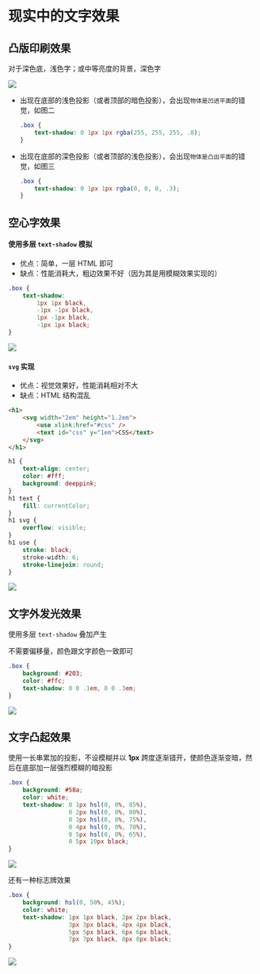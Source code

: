 # 现实中的文字效果

## 凸版印刷效果

对于深色底，浅色字；或中等亮度的背景，深色字

![](https://cdn.jsdelivr.net/gh/kingmusi/blogImages/img/20210410170025.png)

- 出现在底部的浅色投影（或者顶部的暗色投影），会出现`物体是凹进平面`的错觉，如图二

  ```css
  .box {
      text-shadow: 0 1px 1px rgba(255, 255, 255, .8);
  }
  ```

- 出现在底部的深色投影（或者顶部的浅色投影），会出现`物体是凸出平面`的错觉，如图三

  ```css
  .box {
      text-shadow: 0 1px 1px rgba(0, 0, 0, .3);
  }
  ```

## 空心字效果

#### 使用多层 `text-shadow` 模拟

- 优点：简单，一层 HTML 即可
- 缺点：性能消耗大，粗边效果不好（因为其是用模糊效果实现的）

```css
.box {
    text-shadow: 
        1px 1px black, 
        -1px -1px black,
        1px -1px black,
        -1px 1px black;
}
```

![](https://cdn.jsdelivr.net/gh/kingmusi/blogImages/img/20210410170841.png)

#### `svg` 实现

- 优点：视觉效果好，性能消耗相对不大
- 缺点：HTML 结构混乱

```html
<h1>
    <svg width="2em" height="1.2em">
        <use xlink:href="#css" />
        <text id="css" y="1em">CSS</text>
    </svg>
</h1>
```

```css
h1 {
    text-align: center;
    color: #fff;
    background: deeppink;
}
h1 text {
    fill: currentColor;
}
h1 svg {
    overflow: visible;
}
h1 use {
    stroke: black;
    stroke-width: 6;
    stroke-linejoin: round;
}
```

![](https://cdn.jsdelivr.net/gh/kingmusi/blogImages/img/20210410171454.png)

## 文字外发光效果

使用多层 `text-shadow` 叠加产生

不需要偏移量，颜色跟文字颜色一致即可

```css
.box {
    background: #203;
    color: #ffc;
    text-shadow: 0 0 .1em, 0 0 .3em;
}
```

![](https://cdn.jsdelivr.net/gh/kingmusi/blogImages/img/20210410172606.png)

## 文字凸起效果

使用一长串累加的投影，不设模糊并以 **1px** 跨度逐渐错开，使颜色逐渐变暗，然后在底部加一层强烈模糊的暗投影

```css
.box {
    background: #58a;
    color: white;
    text-shadow: 0 1px hsl(0, 0%, 85%),
                 0 2px hsl(0, 0%, 80%),
                 0 3px hsl(0, 0%, 75%),
                 0 4px hsl(0, 0%, 70%),
                 0 5px hsl(0, 0%, 65%),
                 0 5px 10px black;
}
```

![](https://cdn.jsdelivr.net/gh/kingmusi/blogImages/img/20210410173646.png)

还有一种标志牌效果

```css
.box {
	background: hsl(0, 50%, 45%);
    color: white;
    text-shadow: 1px 1px black, 2px 2px black,
                 3px 3px black, 4px 4px black,
                 5px 5px black, 6px 6px black,
                 7px 7px black, 8px 8px black;
}
```

![](https://cdn.jsdelivr.net/gh/kingmusi/blogImages/img/20210410174001.png)

